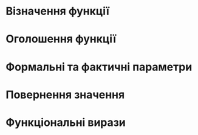 # Візначення функції
# Оголошення функції
# Формальні та фактичні параметри
# Повернення значення
# Функціональні вирази
